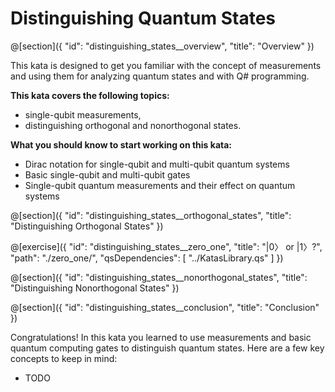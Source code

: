 # Distinguishing Quantum States

@[section]({
    "id": "distinguishing_states__overview",
    "title": "Overview"
})

This kata is designed to get you familiar with the concept of measurements and using them for analyzing quantum states and with Q# programming.

**This kata covers the following topics:**

- single-qubit measurements,
- distinguishing orthogonal and nonorthogonal states.

**What you should know to start working on this kata:**

- Dirac notation for single-qubit and multi-qubit quantum systems
- Basic single-qubit and multi-qubit gates
- Single-qubit quantum measurements and their effect on quantum systems

@[section]({
    "id": "distinguishing_states__orthogonal_states",
    "title": "Distinguishing Orthogonal States"
})

@[exercise]({
    "id": "distinguishing_states__zero_one",
    "title": "|0〉 or |1〉?",
    "path": "./zero_one/",
    "qsDependencies": [
        "../KatasLibrary.qs"
    ]
})


@[section]({
    "id": "distinguishing_states__nonorthogonal_states",
    "title": "Distinguishing Nonorthogonal States"
})

@[section]({
    "id": "distinguishing_states__conclusion",
    "title": "Conclusion"
})

Congratulations! In this kata you learned to use measurements and basic quantum computing gates to distinguish quantum states. Here are a few key concepts to keep in mind:

- TODO
